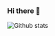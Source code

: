 ### Hi there 👋

![Github stats](https://github-readme-stats.vercel.app/api?username=clementinegrethen)
